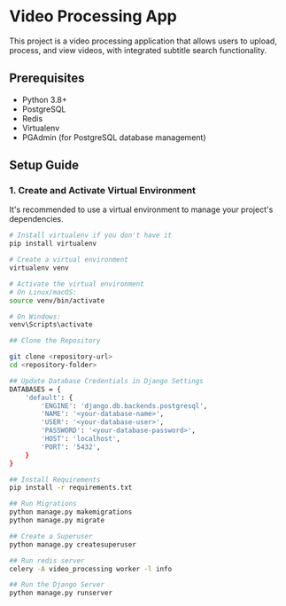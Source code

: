# Video Processing App

This project is a video processing application that allows users to upload, process, and view videos, with integrated subtitle search functionality.

## Prerequisites

- Python 3.8+
- PostgreSQL
- Redis
- Virtualenv
- PGAdmin (for PostgreSQL database management)

## Setup Guide

### 1. Create and Activate Virtual Environment

It's recommended to use a virtual environment to manage your project's dependencies.

```bash
# Install virtualenv if you don't have it
pip install virtualenv

# Create a virtual environment
virtualenv venv

# Activate the virtual environment
# On Linux/macOS:
source venv/bin/activate

# On Windows:
venv\Scripts\activate

## Clone the Repository

git clone <repository-url>
cd <repository-folder>

## Update Database Credentials in Django Settings
DATABASES = {
    'default': {
        'ENGINE': 'django.db.backends.postgresql',
        'NAME': '<your-database-name>',
        'USER': '<your-database-user>',
        'PASSWORD': '<your-database-password>',
        'HOST': 'localhost',
        'PORT': '5432',
    }
}

## Install Requirements
pip install -r requirements.txt

## Run Migrations
python manage.py makemigrations
python manage.py migrate

## Create a Superuser
python manage.py createsuperuser

## Run redis server
celery -A video_processing worker -l info

## Run the Django Server
python manage.py runserver
